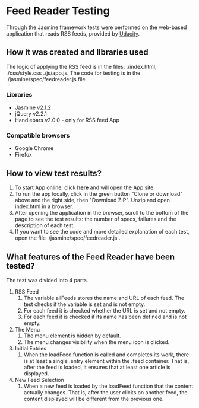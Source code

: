 # Feed Reader Testing
Through the Jasmine framework tests were performed on the web-based application that reads RSS feeds, provided by [Udacity](https://github.com/udacity/frontend-nanodegree-feedreader).

## How it was created and libraries used
The logic of applying the RSS feed is in the files: ./index.html, ./css/style.css ./js/app.js.
The code for testing is in the ./jasmine/spec/feedreader.js file.

### Libraries
* Jasmine v2.1.2
* jQuery v2.2.1
* Handlebars v2.0.0 - only for RSS feed App

### Compatible browsers
* Google Chrome
* Firefox

## How to view test results?
1. To start App online, click [**here**](https://acqfel.github.io/feedreader-test/) and will open the App site.
2. To run the app locally, click in the green button "Clone or download" above and the right side, then "Download ZIP". Unzip and open index.html in a browser.
3. After opening the application in the browser, scroll to the bottom of the page to see the test results: the number of specs, failures and the description of each test.
4. If you want to see the code and more detailed explanation of each test, open the file ./jasmine/spec/feedreader.js .


## What features of the Feed Reader have been tested?
The test was divided into 4 parts.
1. RSS Feed
    1. The variable allFeeds stores the name and URL of each feed. The test checks if the variable is set and is not empty.
    1. For each feed it is checked whether the URL is set and not empty.
    1. For each feed it is checked if its name has been defined and is not empty.
2. The Menu
    1. The menu element is hidden by default.
    1. The menu changes visibility when the menu icon is clicked.
3. Initial Entries
    1.  When the loadFeed function is called and completes its work, there is at least a single .entry element within the .feed container. That is, after the feed is loaded, it ensures that at least one article is displayed.
4. New Feed Selection
    1. When a new feed is loaded by the loadFeed function that the content actually changes. That is, after the user clicks on another feed, the content displayed will be different from the previous one.

